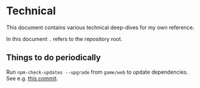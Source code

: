 # Technical

This document contains various technical deep-dives for my own reference.

In this document `.` refers to the repository root.

## Things to do periodically

Run `npm-check-updates --upgrade` from `game/web` to update dependencies.
See e.g. [this commit](https://github.com/konrad-jamrozik/game/commit/5950149545d9894bc0a3defcb742c0cf7a55179b).
